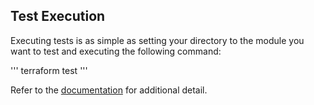 ## Test Execution

Executing tests is as simple as setting your directory to the module you want to test and executing the following command:

'''
terraform test
'''

Refer to the [documentation](https://developer.hashicorp.com/terraform/cli/commands/test) for additional detail.